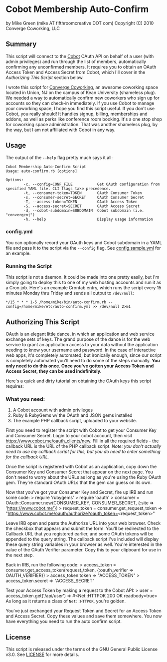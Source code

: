 # Cobot Membership Auto-Confirm

by Mike Green (mike AT fifthroomcreative DOT com)
Copyright (C) 2010 Converge Coworking, LLC

## Summary

This script will connect to the [Cobot](http://www.cobot.me) OAuth API on behalf of a user (with admin privileges) and run through the list of members, automatically confirming any unconfirmed members. It requires you to obtain an OAuth Access Token and Access Secret from Cobot, which I'll cover in the _Authorizing This Script_ section below.

I wrote this script for [Converge Coworking](http://www.convergenj.com), an awesome coworking space located in Union, NJ on the campus of Kean University (shameless plug). We needed a way to automatically confirm new coworkers who sign up for accounts so they can check-in immediately. If you use Cobot to manage your coworking space, I hope you find this script useful. If you don't use Cobot, you really should! It handles signup, billing, memberships and addons, as well as perks like conference room booking. It's a one stop shop for coworking space administration. That was another shameless plug, by the way, but I am not affiliated with Cobot in any way.

## Usage

The output of the `--help` flag pretty much says it all:

	Cobot Membership Auto-Confirm Script
	Usage: auto-confirm.rb [options]

	Options:
			-c, --config=CONF_FILE           Get OAuth configuration from specified YAML file. CLI flags take precedence.
			-t, --consumer-token=TOKEN       OAuth Consumer Token
			-s, --consumer-secret=SECRET     OAuth Consumer Secret
			-T, --access-token=TOKEN         OAuth Access Token
			-S, --access-secret=SECRET       OAuth Access Secret
			-d, --cobot-subdomain=SUBDOMAIN  Cobot subdomain (i.e. "convergenj")
			-h, --help                       Display usage information

### config.yml

You can optionally record your OAuth keys and Cobot subdomain in a YAML file and pass it to the script via the `--config` flag. See [config.sample.yml](https://github.com/mikedamage/cobot-auto-confirm/blob/master/config.sample.yml) for an example.

### Running the Script

This script is not a daemon. It could be made into one pretty easily, but I'm simply going to deploy this to one of my web hosting accounts and run it as a Cron job. Here's an example Crontab entry, which runs the script every 15 minutes Monday thru Friday and sends all output to `/dev/null`:

	*/15 * * * 1-5 /home/mike/bin/auto-confirm.rb --config=/home/mike/etc/auto-confirm.yml >> /dev/null 2>&1

## Authorizing This Script

OAuth is an elegant little dance, in which an application and web service exchange sets of keys. The grand purpose of the dance is for the web service to grant an application access to your data without the application needing to know your username and password. In the case of interactive web apps, it's completely automated; but ironically enough, since our script is completely automated you'll need to do some of the steps manually. __You only need to do this once. Once you've gotten your Access Token and Access Secret, they can be used indefinitely.__

Here's a quick and dirty tutorial on obtaining the OAuth keys this script requires:

### What you need:
1. A Cobot account with admin privileges
2. Ruby & RubyGems w/ the OAuth and JSON gems installed
3. The example PHP callback script, uploaded to your website.

First you need to register the script with Cobot to get your Consumer Key and Consumer Secret. Login to your cobot account, then visit https://www.cobot.me/oauth_clients/new. Fill in all the required fields - the callback URL is the URL of the PHP callback script. _Note: you don't actually need to use my callback script for this, but you do need to enter something for the callback URL._

Once the script is registered with Cobot as an application, copy down the Consumer Key and Consumer Secret that appear on the next page. You don't need to worry about the URLs as long as you're using the Ruby OAuth gem. They're standard OAuth URLs that the gem can guess on its own.

Now that you've got your Consumer Key and Secret, fire up IRB and run some code:
	> require 'rubygems'
	> require 'oauth'
	> consumer = OAuth::Consumer.new(CONSUMER_KEY, CONSUMER_SECRET, {:site => 'https://www.cobot.me'})
	> request_token = consumer.get_request_token
	=> "https://www.cobot.me/oauth/authorize?oauth_token=<request_token>"

Leave IRB open and paste the Authorize URL into your web browser. Check the checkbox that appears and submit the form. You'll be redirected to the Callback URL that you registered earlier, and some OAuth tokens will be appended to the query string. The callback script I've included will display these query string variables in your browser as well. You're interested in the value of the OAuth Verifier parameter. Copy this to your clipboard for use in the next step.

Back in IRB, run the following code:
	> access_token = consumer.get_access_token(request_token, {:oauth_verifier => OAUTH_VERIFIER})
	> access_token.token
	=> "ACCESS_TOKEN"
	> access_token.secret
	=> "ACCESS_SECRET"

Test your Access Token by making a request to the Cobot API:
	> user = access_token.get('/api/user')
	=> #<Net::HTTPOK 200 OK readbody=true>
As long as it returns a class of `Net::HTTPOK`, you're golden.

You've just exchanged your Request Token and Secret for an Access Token and Access Secret. Copy these values and save them somewhere. You now have everything you need to run the auto confirm script.

## License
This script is released under the terms of the GNU General Public License v3.0. See [LICENSE](https://github.com/mikedamage/cobot-auto-confirm/blob/master/LICENSE) for more details.
